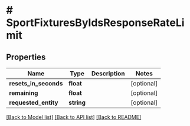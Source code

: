 # # SportFixturesByIdsResponseRateLimit

## Properties

Name | Type | Description | Notes
------------ | ------------- | ------------- | -------------
**resets_in_seconds** | **float** |  | [optional]
**remaining** | **float** |  | [optional]
**requested_entity** | **string** |  | [optional]

[[Back to Model list]](../../README.md#models) [[Back to API list]](../../README.md#endpoints) [[Back to README]](../../README.md)
